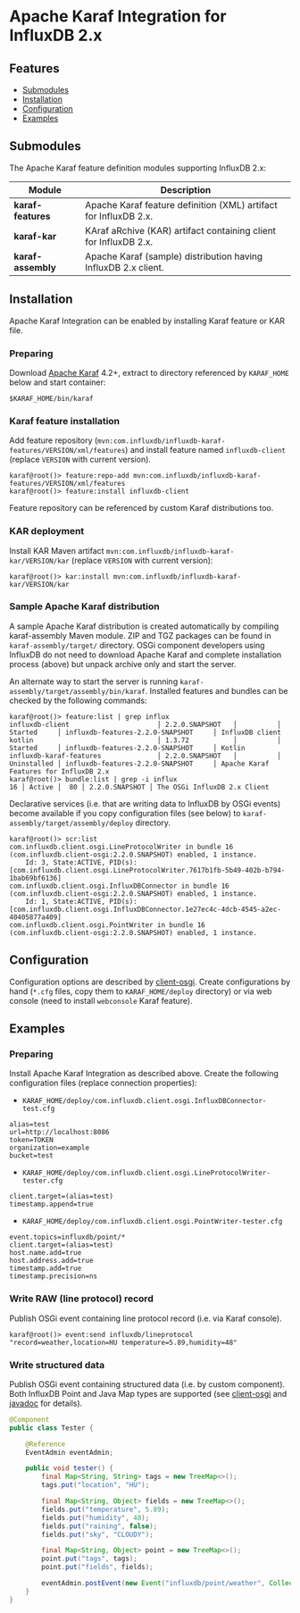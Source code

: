 # Apache Karaf Integration for InfluxDB 2.x

## Features

- [Submodules](#submodules)
- [Installation](#installation)
- [Configuration](#configuration)
- [Examples](#examples)

## Submodules

The Apache Karaf feature definition modules supporting InfluxDB 2.x:

| Module | Description                                                      |
| --- |------------------------------------------------------------------|
| **karaf-features** | Apache Karaf feature definition (XML) artifact for InfluxDB 2.x. |
| **karaf-kar**      | KAraf aRchive (KAR) artifact containing client for InfluxDB 2.x. |
| **karaf-assembly** | Apache Karaf (sample) distribution having InfluxDB 2.x client.   |

## Installation

Apache Karaf Integration can be enabled by installing Karaf feature or KAR file.

### Preparing

Download [Apache Karaf](http://karaf.apache.org/download.html) 4.2+, extract to directory referenced by `KARAF_HOME` below and start container:

```
$KARAF_HOME/bin/karaf
```

### Karaf feature installation

Add feature repository (`mvn:com.influxdb/influxdb-karaf-features/VERSION/xml/features`) and install feature named `influxdb-client` (replace `VERSION` with current version).

```
karaf@root()> feature:repo-add mvn:com.influxdb/influxdb-karaf-features/VERSION/xml/features
karaf@root()> feature:install influxdb-client
```

Feature repository can be referenced by custom Karaf distributions too.

### KAR deployment

Install KAR Maven artifact `mvn:com.influxdb/influxdb-karaf-kar/VERSION/kar` (replace `VERSION` with current version):

```
karaf@root()> kar:install mvn:com.influxdb/influxdb-karaf-kar/VERSION/kar
```

### Sample Apache Karaf distribution

A sample Apache Karaf distribution is created automatically by compiling karaf-assembly Maven module. ZIP and TGZ packages can be found in `karaf-assembly/target/` directory. OSGi component developers using InfluxDB do not need to download Apache Karaf and complete installation process (above) but unpack archive only and start the server.

An alternate way to start the server is running `karaf-assembly/target/assembly/bin/karaf`. Installed features and bundles can be checked by the following commands:

```
karaf@root()> feature:list | grep influx
influxdb-client                      │ 2.2.0.SNAPSHOT   │          │ Started     │ influxdb-features-2.2.0-SNAPSHOT     │ InfluxDB client
kotlin                               │ 1.3.72           │          │ Started     │ influxdb-features-2.2.0-SNAPSHOT     │ Kotlin
influxdb-karaf-features              │ 2.2.0.SNAPSHOT   │          │ Uninstalled │ influxdb-features-2.2.0-SNAPSHOT     │ Apache Karaf Features for InfluxDB 2.x
karaf@root()> bundle:list | grep -i influx
16 │ Active │  80 │ 2.2.0.SNAPSHOT │ The OSGi InfluxDB 2.x Client
```

Declarative services (i.e. that are writing data to InfluxDB by OSGi events) become available if you copy configuration files (see below) to `karaf-assembly/target/assembly/deploy` directory.

```
karaf@root()> scr:list 
com.influxdb.client.osgi.LineProtocolWriter in bundle 16 (com.influxdb.client-osgi:2.2.0.SNAPSHOT) enabled, 1 instance.
    Id: 3, State:ACTIVE, PID(s): [com.influxdb.client.osgi.LineProtocolWriter.7617b1fb-5b49-402b-b794-1bab69bf6136]
com.influxdb.client.osgi.InfluxDBConnector in bundle 16 (com.influxdb.client-osgi:2.2.0.SNAPSHOT) enabled, 1 instance.
    Id: 1, State:ACTIVE, PID(s): [com.influxdb.client.osgi.InfluxDBConnector.1e27ec4c-4dcb-4545-a2ec-40405877a409]
com.influxdb.client.osgi.PointWriter in bundle 16 (com.influxdb.client-osgi:2.2.0.SNAPSHOT) enabled, 1 instance.
```

## Configuration

Configuration options are described by [client-osgi](../client-osgi/README.md). Create configurations by hand (`*.cfg` files, copy them to `KARAF_HOME/deploy` directory) or via web console (need to install `webconsole` Karaf feature).

## Examples

### Preparing

Install Apache Karaf Integration as described above. Create the following configuration files (replace connection properties):

- `KARAF_HOME/deploy/com.influxdb.client.osgi.InfluxDBConnector-test.cfg`
```
alias=test
url=http://localhost:8086
token=TOKEN
organization=example
bucket=test
```

- `KARAF_HOME/deploy/com.influxdb.client.osgi.LineProtocolWriter-tester.cfg`
```
client.target=(alias=test)
timestamp.append=true
```

- `KARAF_HOME/deploy/com.influxdb.client.osgi.PointWriter-tester.cfg`
```
event.topics=influxdb/point/*
client.target=(alias=test)
host.name.add=true
host.address.add=true
timestamp.add=true
timestamp.precision=ns
```

### Write RAW (line protocol) record

Publish OSGi event containing line protocol record (i.e. via Karaf console).

```
karaf@root()> event:send influxdb/lineprotocol "record=weather,location=HU temperature=5.89,humidity=48"
```

### Write structured data

Publish OSGi event containing structured data (i.e. by custom component). Both InfluxDB Point and Java Map types are supported (see [client-osgi](../client-osgi/README.md) and [javadoc](https://influxdata.github.io/influxdb-client-java/influxdb-client-osgi/apidocs/index.html) for details).

```java
@Component
public class Tester {

    @Reference
    EventAdmin eventAdmin;

    public void tester() {
        final Map<String, String> tags = new TreeMap<>();
        tags.put("location", "HU");

        final Map<String, Object> fields = new TreeMap<>();
        fields.put("temperature", 5.89);
        fields.put("humidity", 48);
        fields.put("raining", false);
        fields.put("sky", "CLOUDY");

        final Map<String, Object> point = new TreeMap<>();
        point.put("tags", tags);
        point.put("fields", fields);

        eventAdmin.postEvent(new Event("influxdb/point/weather", Collections.singletonMap("point", point)));
    }
}
```
